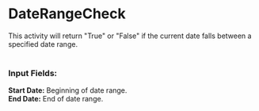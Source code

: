 <h1>DateRangeCheck</h1>
This activity will return "True" or "False" if the current date falls between a specified date range.
<br><br>
<h3>Input Fields:</h3>
<b>Start Date:</b> Beginning of date range.
<br>
<b>End Date:</b> End of date range.
